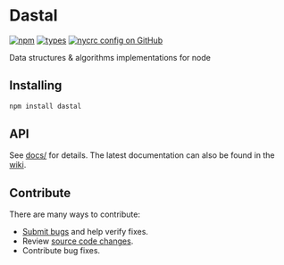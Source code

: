 # Dastal

[![npm](https://img.shields.io/npm/v/dastal.svg)](https://www.npmjs.com/package/dastal)
[![types](https://img.shields.io/npm/types/dastal)](https://www.npmjs.com/package/dastal)
[![nycrc config on GitHub](https://img.shields.io/nycrc/havelessbemore/dastal?config=.nycrc.json)](https://www.npmjs.com/package/dastal)

Data structures & algorithms implementations for node

## Installing

```bash
npm install dastal
```

## API

See [docs/](./docs/README.md) for details. The latest documentation can also be found in the [wiki](https://github.com/havelessbemore/dastal/wiki).

## Contribute

There are many ways to contribute:
* [Submit bugs](https://github.com/havelessbemore/dastal/issues) and help verify fixes.
* Review [source code changes](https://github.com/havelessbemore/dastal/pulls).
* Contribute bug fixes.